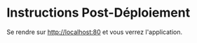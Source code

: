# Instructions Post-Déploiement

Se rendre sur [http://localhost:80](http://localhost:80) et vous verrez l'application.